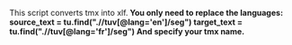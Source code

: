This script converts tmx into xlf.<b>
You only need to replace the languages:<b>
source_text = tu.find(".//tuv[@lang='en']/seg")<b>
target_text = tu.find(".//tuv[@lang='fr']/seg")<b>
<b><b>
And specify your tmx name.
